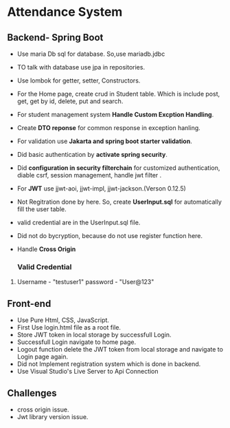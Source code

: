 # Attendance System

## Backend- Spring Boot

* Use maria Db sql for database. So,use mariadb.jdbc
* TO talk with database use jpa in repositories.
* Use lombok for getter, setter, Constructors.
* For the Home page, create crud in Student table. Which is include post, get, get by id, delete, put and search.
* For student management system **Handle Custom Excption Handling**.
* Create **DTO reponse** for common response  in exception hanling. 
* For validation use **Jakarta and spring boot starter validation**.
* Did basic authentication by **activate spring security**.
* Did **configuration in security filterchain** for customized authentication, diable csrf, session management, handle jwt filter .
* For **JWT** use jjwt-aoi, jjwt-impl, jjwt-jackson.(Verson 0.12.5)
* Not Regitration done by here. So, create **UserInput.sql** for automatically fill the user table.
* valid credential are in the UserInput.sql file.
* Did not do bycryption, because do not use register function here.
* Handle **Cross Origin**

  ### Valid Credential
1. Username - "testuser1" password - "User@123"

## Front-end

* Use Pure Html, CSS, JavaScript.
* First Use login.html file as a root file.
* Store JWT token in local storage by successfull Login.
* Successfull Login navigate to home page.
* Logout function delete the JWT token from local storage and navigate to Login page again.
* Did not Implement registration system which is done in backend.
* Use Visual Studio's Live Server to Api Connection

## Challenges
* cross origin issue.
* Jwt library version issue.
